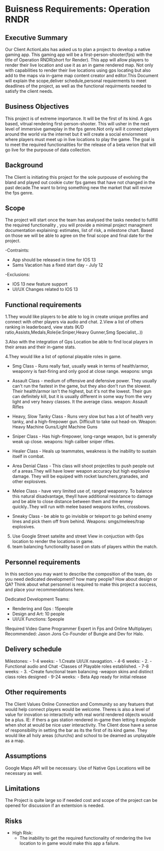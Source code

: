 # Buisness Requirements: Operation RNDR

## Executive Summary

Our Client ActionLabs has asked us to plan a project to develop a native gaming app. This gaming app will be a first-person-shooter(fps) with the title of Operation RNDR(short for Render). This app will allow players to render their live location and use it as an in game rendered map. Not only with capabilities to render their live locations using gps locating but also add to the maps via in-game map content creator and editor.This Document will explain the scope,deliver schedule,personal requierments to meet deadlines of the project, as well as the functional requirments needed to satisfy the client needs.

## Business Objectives

This project is of extreme importance. It will be the first of its kind. A gps based, vitrual rendering first-person-shooter.
This will usher in the next level of immersive gameplay in the fps genre.Not only will it connect players around the world via the internet but it will create a social enviornment where players must meet up in live locations to play the game.
The goal is to meet the required functionalities for the release of a beta verion that will go live for the purpouse of data collection.

## Background

The Client is initiating this project for the sole purpouse of evolving the bland and played out cookie cuter fps games that have not changed in the past decade.The want to bring something new the market that will revive the fps genre.

## Scope

The project will start once the team has analysed the tasks needed to fullfill the required functionality , you will provide a minimal project managment documentation explaining: estimates, list of risk, a milestone chart. Based on those we will be able to agree on the final scope and final date for the project.

-Contraints: 
  - App should be released in time for IOS 13
  - Sams Vacation has a fixed start day - July 12
  
-Exclusions:
  - IOS 13 new feature support
  - UI/UX Changes related to IOS 13 

## Functional requirements

1.They would like players to be able to log in create unique profiles and connect with other players via audio and chat.
2.View a list of others ranking in leaderboard, view stats (K/D ratio,Assists,Medals,Role(ie:Sniper,Heavy Gunner,Smg Specialist,..))

3.Also with the integration of Gps Location be able to find local players in their areas and their in-game stats.

4.They would like a list of optional playable roles in game.

 - Smg Class - Runs really fast, usually weak in terms of health/armor, weaponry is fast-firing and only good at close range. weapons: smgs

 - Assault Class - medium of offensive and defensive power. They usually can't run the fastest in the game, but they also don't run the slowest. Their health/armor isn't the highest, but it's not the lowest. Their gun can definitely kill, but it is usually different in some way from the very light and very heavy classes. It the average class. weapon: Assault Rifles

 - Heavy, Slow Tanky Class - Runs very slow but has a lot of health very tanky, and a high-firepower gun. Difficult to take out head-on. Weapon: Heavy Machine Guns/Light Machine Guns

 - Sniper Class - Has high-firepower, long-range weapon, but is generally weak up close. weapons: high caliber sniper rifles.

 - Healer Class - Heals up teammates, weakness is the inability to sustain itself in combat.

 - Area Denial Class - This class will shoot projectiles to push people out of a areas.They will have lower weapon accuracy but high explosive damage. They will be equiped with rocket launchers,granades, and other explosives.

 - Melee Class - have very limited use of, ranged weaponry. To balance this natural disadvantage, theyll have additional resistance to damage and be able to close distance between them and the enmey quickly..They will run with melee based weapons knifes, crossbows.

 - Sneaky Class - be able to go invisible or teleport to go behind enemy lines and pick them off from behind. Weapons: smgs/melees/trap explosives.

5. Use Google Street satelite and street View in conjuction with Gps location to render the locations in game.
6. team balancing functionality based on stats of players within the match.

## Personnel requirements

In this section you may want to describe the composition of the team, do you need dedicated development?  how many people?  How about design or QA?  Think about what personnel is required to make this project a success, and place your recommendations here.

Dedicated Development Teams: 
  - Rendering and Gps : 15people
  - Design and Art: 10 people
  - UI/UX Functions: 5people
  
  
 !Required Video Game Programmer Expert in Fps and Online Multiplayer¡
  Recommended: Jason Jons Co-Founder of Bungie and Dev for Halo.

## Delivery schedule
  
  Milestones:
     -  1-4 weeks:
        - 1.Create UI/UX navagation.
     -  4-6 weeks:
        - 2. 
          -Functional audio and Chat
          -Classes of Playable roles established.
     -  7-8 weeks:
        - 3.
          -Create functional team balancing 
          -weapon skins and distinct class roles designed
     - 9-24 weeks:
          - Beta App ready for initial release
          
          

## Other requirements

The Client Values Online Connection and Community so any featuers that would help connect players would be welcome. Theres is also a level of value for inovation so interactivity with real world rendered objects would be a plus. IE: if thers a gas station rendered in-game then letting it explode when shot at would be nice user interactivity.
The Client dose have a sense of responsibility in setting the bar as its the first of its kind game. They would like all holy areas (churchs) and school to be deamed as unplayable as a map.

## Assumptions

Google Maps API will be necessary.
Use of Native Gps Locations will be necessary as well.

## Limitations

The Project is quite large so if needed cost and scope of the project can be opened for discussion if an extentsion is needed.

## Risks

- High Risk:
  - The inability to get the required functionality of rendering the live location to in game would make this app a failure.
